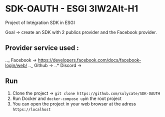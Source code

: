 # SDK-OAUTH - ESGI 3IW2Alt-H1

Project of Intégration SDK in ESGI

Goal -> create an SDK with 2 publics provider and the Facebook provider.

## Provider service used :

.._ Facebook -> https://developers.facebook.com/docs/facebook-login/web/
.._ Github ->
..\* Discord ->

## Run

1. Clone the project -> `git clone https://github.com/sulycate/SDK-OAUTH`
2. Run Docker and `docker-compose up`in the root project
3. You can open the project in your web browser at the adress `https://localhost`
